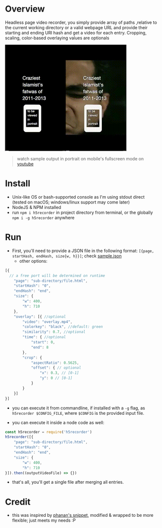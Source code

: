 # Overview
Headless page video recorder, you simply provide array of paths ,relative to the current working directory or a valid webpage URL and provide their starting and ending URI hash and get a video for each entry. Cropping, scaling, color-based overlaying values are optionals

![demo](https://raw.githubusercontent.com/yoga1290/H5Recorder/master/readme.gif)
>watch sample output in portrait on mobile's fullscreen mode on [youtube](https://youtu.be/w_RTerk7wtY)

# Install

+ Unix-like OS or bash-supported console as I'm using stdout direct (tested on macOS; windows/linux support may come later)
+ NodeJS & NPM installed
+ run `npm i h5recorder` in project directory from terminal, or the globally `npm i -g h5recorder` anywhere

# Run

+ First, you'll need to provide a JSON file in the following format: `[{page, startHash, endHash, size{w, h}}]`; check [sample.json](https://github.com/yoga1290/H5Recorder/blob/master/sample.json)
  + other options:

```javascript
[{
  // a free port will be determined on runtime
	"page": "sub-directory/file.html",
	"startHash": "0",
	"endHash": "end",
	"size": {
		"w": 400,
		"h": 710
	},
	"overlay": [{ //optional
		"video": "overlay.mp4",
		"colorkey": "black", //default: green
		"similarity": 0.7, //optional
		"time": { //optional
			"start": 0,
			"end": 8
		},
		"crop": {
			"aspectRatio": 0.5625,
			"offset": { // optional
				"x": 0.3, // [0-1]
				"y": 0 // [0-1]
			}
		}
	}]
}]
```

+ you can execute it from commandline, if installed with a `-g` flag, as `h5recorder $CONFIG_FILE`, where `$CONFIG` is the provided input file.

+ you can execute it inside a node code as well:

```javascript
const h5recorder = require('h5recorder')
h5recorder([{
	"page": "sub-directory/file.html",
	"startHash": "0",
	"endHash": "end",
	"size": {
		"w": 400,
		"h": 710
}]).then((outputVideoFile) => {})
```

+ that's all, you'll get a single file after merging all entries.

# Credit
+ this was inspired by [phanan's snippet](https://gist.github.com/phanan/e03f75082e6eb114a35c#file-runner-js), modified & wrapped to be more flexible; just meets my needs :P
